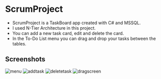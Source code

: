 # ScrumProject
- ScrumProject is a TaskBoard app created with C# and MSSQL.<br>
- I used N-Tier Architecture in this project.<br>
- You can add a new task card, edit and delete the card.
- In the To-Do List menu you can drag and drop your tasks between the tables.


## Screenshots
![menu](https://user-images.githubusercontent.com/77856467/145569932-917885c8-7ae3-40f1-b66e-e872c3455455.png)
![addtask](https://user-images.githubusercontent.com/77856467/145570072-97c81568-8b93-4d8e-8e97-9724799c48de.png)
![deletetask](https://user-images.githubusercontent.com/77856467/145570080-49700e28-e68a-4b6b-8dcc-16b380ca0749.png)
![dragscreen](https://user-images.githubusercontent.com/77856467/145570089-149aee7e-46c1-4d90-b359-432a2be32bf9.png)
